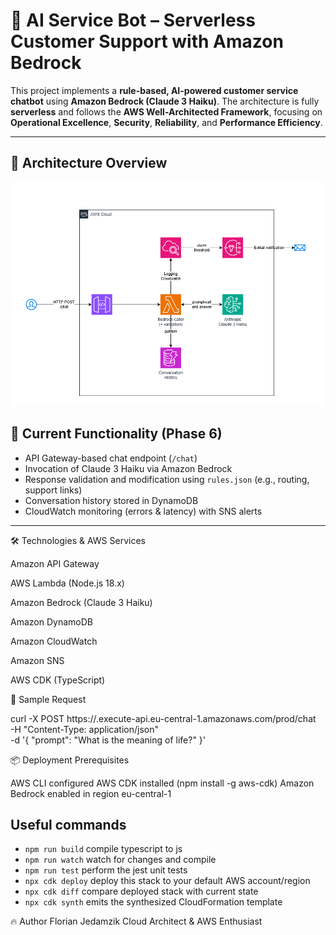 # 🤖 AI Service Bot – Serverless Customer Support with Amazon Bedrock

This project implements a **rule-based, AI-powered customer service chatbot** using **Amazon Bedrock (Claude 3 Haiku)**. The architecture is fully **serverless** and follows the **AWS Well-Architected Framework**, focusing on **Operational Excellence**, **Security**, **Reliability**, and **Performance Efficiency**.

---

## 🧠 Architecture Overview

<p align="center">
  <img src="docs/AIServiceBot.png" width="600" alt="Architecture Diagram">
</p>


## 🚀 Current Functionality (Phase 6)

- API Gateway-based chat endpoint (`/chat`)
- Invocation of Claude 3 Haiku via Amazon Bedrock
- Response validation and modification using `rules.json` (e.g., routing, support links)
- Conversation history stored in DynamoDB
- CloudWatch monitoring (errors & latency) with SNS alerts

---


🛠️ Technologies & AWS Services

Amazon API Gateway

AWS Lambda (Node.js 18.x)

Amazon Bedrock (Claude 3 Haiku)

Amazon DynamoDB

Amazon CloudWatch

Amazon SNS

AWS CDK (TypeScript)


🧪 Sample Request

curl -X POST https://<API-ID>.execute-api.eu-central-1.amazonaws.com/prod/chat \
  -H "Content-Type: application/json" \
  -d '{ "prompt": "What is the meaning of life?" }'



📦 Deployment
Prerequisites

AWS CLI configured
AWS CDK installed (npm install -g aws-cdk)
Amazon Bedrock enabled in region eu-central-1

## Useful commands

* `npm run build`   compile typescript to js
* `npm run watch`   watch for changes and compile
* `npm run test`    perform the jest unit tests
* `npx cdk deploy`  deploy this stack to your default AWS account/region
* `npx cdk diff`    compare deployed stack with current state
* `npx cdk synth`   emits the synthesized CloudFormation template


🔥 Author
Florian Jedamzik
Cloud Architect & AWS Enthusiast
